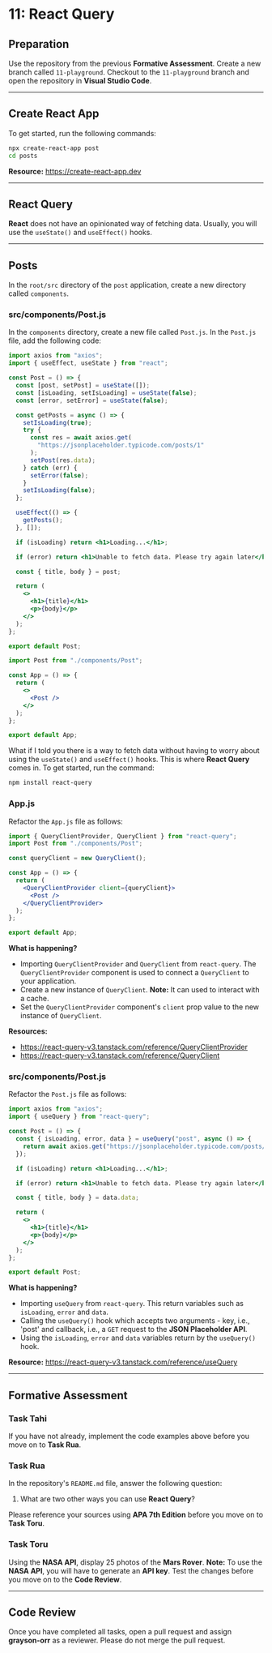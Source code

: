 # 11: React Query

## Preparation

Use the repository from the previous **Formative Assessment**. Create a new branch called `11-playground`. Checkout to the `11-playground` branch and open the repository in **Visual Studio Code**.

---

## Create React App

To get started, run the following commands:

```bash
npx create-react-app post
cd posts
```

**Resource:** <https://create-react-app.dev>

---

## React Query

**React** does not have an opinionated way of fetching data. Usually, you will use the `useState()` and `useEffect()` hooks.

---

## Posts

In the `root/src` directory of the `post` application, create a new directory called `components`.

### src/components/Post.js

In the `components` directory, create a new file called `Post.js`. In the `Post.js` file, add the following code:

```jsx
import axios from "axios";
import { useEffect, useState } from "react";

const Post = () => {
  const [post, setPost] = useState([]);
  const [isLoading, setIsLoading] = useState(false);
  const [error, setError] = useState(false);

  const getPosts = async () => {
    setIsLoading(true);
    try {
      const res = await axios.get(
        "https://jsonplaceholder.typicode.com/posts/1"
      );
      setPost(res.data);
    } catch (err) {
      setError(false);
    }
    setIsLoading(false);
  };

  useEffect(() => {
    getPosts();
  }, []);

  if (isLoading) return <h1>Loading...</h1>;

  if (error) return <h1>Unable to fetch data. Please try again later</h1>;

  const { title, body } = post;

  return (
    <>
      <h1>{title}</h1>
      <p>{body}</p>
    </>
  );
};

export default Post;
```

```jsx
import Post from "./components/Post";

const App = () => {
  return (
    <>
      <Post />
    </>
  );
};

export default App;
```

What if I told you there is a way to fetch data without having to worry about using the `useState()` and `useEffect()` hooks. This is where **React Query** comes in. To get started, run the command:

```bash
npm install react-query
```

### App.js

Refactor the `App.js` file as follows:

```jsx
import { QueryClientProvider, QueryClient } from "react-query";
import Post from "./components/Post";

const queryClient = new QueryClient();

const App = () => {
  return (
    <QueryClientProvider client={queryClient}>
      <Post />
    </QueryClientProvider>
  );
};

export default App;
```

**What is happening?**

- Importing `QueryClientProvider` and `QueryClient` from `react-query`. The `QueryClientProvider` component is used to connect a `QueryClient` to your application.
- Create a new instance of `QueryClient`. **Note:** It can used to interact with a cache.
- Set the `QueryClientProvider` component's `client` prop value to the new instance of `QueryClient`.

**Resources:**

- <https://react-query-v3.tanstack.com/reference/QueryClientProvider>
- <https://react-query-v3.tanstack.com/reference/QueryClient>

### src/components/Post.js

Refactor the `Post.js` file as follows:

```jsx
import axios from "axios";
import { useQuery } from "react-query";

const Post = () => {
  const { isLoading, error, data } = useQuery("post", async () => {
    return await axios.get("https://jsonplaceholder.typicode.com/posts/1");
  });

  if (isLoading) return <h1>Loading...</h1>;

  if (error) return <h1>Unable to fetch data. Please try again later</h1>;

  const { title, body } = data.data;

  return (
    <>
      <h1>{title}</h1>
      <p>{body}</p>
    </>
  );
};

export default Post;
```

**What is happening?**

- Importing `useQuery` from `react-query`. This return variables such as `isLoading`, `error` and `data`.
- Calling the `useQuery()` hook which accepts two arguments - key, i.e., 'post' and callback, i.e., a `GET` request to the **JSON Placeholder API**.
- Using the `isLoading`, `error` and `data` variables return by the `useQuery()` hook.

**Resource:** <https://react-query-v3.tanstack.com/reference/useQuery>

---

## Formative Assessment

### Task Tahi

If you have not already, implement the code examples above before you move on to **Task Rua**.

### Task Rua

In the repository's `README.md` file, answer the following question:

1. What are two other ways you can use **React Query**?

Please reference your sources using **APA 7th Edition** before you move on to **Task Toru**.

### Task Toru

Using the **NASA API**, display 25 photos of the **Mars Rover**. **Note:** To use the **NASA API**, you will have to generate an **API key**. Test the changes before you move on to the **Code Review**.

---

## Code Review

Once you have completed all tasks, open a pull request and assign **grayson-orr** as a reviewer. Please do not merge the pull request.
